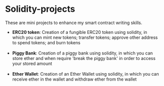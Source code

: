 # Solidity-projects
These are mini projects to enhance my smart contract writing skills.


<ul>
<li><b>ERC20 token</b>: Creation of a fungible ERC20 token using solidity, in which you can mint new tokens; transfer tokens; approve other address to spend tokens; and burn tokens</li>
<br>
<li><b>Piggy Bank</b>: Creation of a piggy bank using solidity, in which you can store ether and when require 'break the piggy bank' in order to access your stored amount</li>
<br>
<li><b>Ether Wallet</b>: Creation of an Ether Wallet using solidity, in which you can receive ether in the wallet and withdraw ether from the wallet</li>
</ul>
